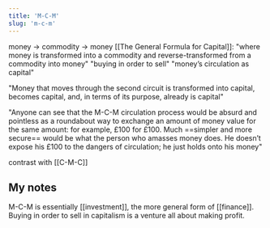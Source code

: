 ```yaml
---
title: 'M-C-M'
slug: 'm-c-m'
---
```


money -> commodity -> money
[[The General Formula for Capital]]:
"where money is transformed into a commodity and reverse-transformed from a commodity into money"
"buying in order to sell"
"money’s circulation as capital"

"Money that moves through the second circuit is transformed into capital, becomes capital, and, in terms of its purpose, already is capital"

"Anyone can see that the M-C-M circulation process would be absurd and pointless as a roundabout way to exchange an amount of money value for the same amount: for example, £100 for £100. Much ==simpler and more secure== would be what the person who amasses money does. He doesn’t expose his £100 to the dangers of circulation; he just holds onto his money"

contrast with [[C-M-C]]

## My notes
M-C-M is essentially [[investment]], the more general form of [[finance]]. Buying in order to sell in capitalism is a venture all about making profit.